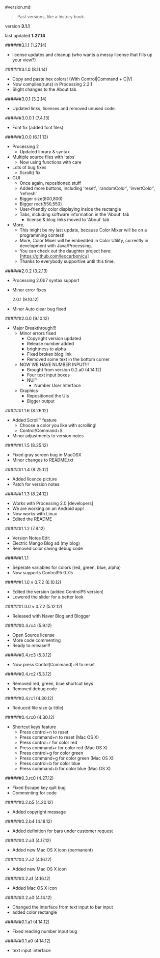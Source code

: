 #version.md

> Past versions, like a history book.


version **3.1.1**
  
last updated **1.27.14**



######3.1.1 (1.27.14)
* license updates and cleanup (who wants a messy license that fills up your view?)

######3.1.0 (8.11.14)
* Copy and paste hex colors! (With Control|Command + C|V)
* Now compiles(runs) in Processing 2.2.1
* Slight changes to the About tab.

######3.0.1 (3.2.14)
* Updated links, licenses and removed unused code.

######3.0.0.1 (7.4.13)
* Font fix (added font files)

######3.0.0 (6.11.13)
* Processing 2 
     * Updated library & syntax
* Multiple source files with 'tabs'
  * Now using functions with care
* Lots of bug fixes
  * Scroll() fix
* GUI
  * Once again, repositioned stuff
  * Added more buttons, including 'reset', 'randomColor', 'invertColor', 'refresh'
  * Bigger size(800,800)
  * Bigger rect(550,550)
  * User-friendly color displaying inside the rectangle
  * Tabs, including software information in the 'About' tab
    * license & blog links moved to 'About' tab
* More.
  * This might be my last update, because Color Mixer will be on a programming contest!
  * More, Color Mixer will be embedded in Color Utility, currently in development with Java/Processing.
  * You can check out the daughter project here: [https://github.com/leocarbon/cu]
  * Thanks to everybody supportive until this time.

######2.0.2 (3.2.13)
* Processing 2.0b7 syntax support
* Minor error fixes

  2.0.1 (9.10.12)
* Minor Auto clear bug fixed
   
######2.0.0 (9.10.12)
* Major Breakthrough!!!
  * Minor errors fixed
    * Copyright version updated
    * Release number added
    * brightness to alpha
    * Fixed broken blog link
    * Removed some text in the bottom corner
  * NOW WE HAVE NUMBER INPUT!!!
    * Brought from version 0.2.a0 (4.14.12)
    * Four text input boxes
    * NUI™
      * Number User Interface
  * Graphics
    * Repositioned the UIs
    * Bigger output
         
######1.1.6 (8.26.12)
* Added Scroll™ feature
  * Choose a color you like with scrolling!
  * Control/Command+S
* Minor adjustments to version notes
   
######1.1.5 (8.25.12)
* Fixed gray screen bug in MacOSX
* Minor changes to README.txt
   
######1.1.4 (8.25.12)
* Added licence picture
* Patch for version notes
   
######1.1.3 (8.24.12)
* Works with Processing 2.0 [developers]
* We are working on an Android app!
* Now works with Linux
* Edited the README
   
######1.1.2 (7.8.12)
* Version Notes Edit
* Electric Mango Blog ad (my blog)
* Removed color saving debug code
   
######1.1.1
* Seperate variables for colors (red, green, blue, alpha)
* Now supports ControlP5 0.7.5
   
######1.1.0 v 0.7.2 (6.10.12)
* Edited the version (added ControlP5 version) 
* Lowered the slider for a better look
   
######1.0.0 v 0.7.2 (5.12.12)
* Released with Naver Blog and Blogger
   
######0.4.rc4 (5.9.12)
* Open Source license
* More code commenting
* Ready to release!!!
   
######0.4.rc3 (5.3.12)
* Now press Contol(Command)+R to reset
   
######0.4.rc2 (5.3.12)
* Removed red, green, blue shortcut keys
* Removed debug code
   
######0.4.rc1 (4.30.12)
* Reduced file size (a little)
   
######0.4.rc0 (4.30.12)
* Shortcut keys feature
  * Press control+n to reset
  * Press command+n to reset (Mac OS X)
  * Press control+r for color red
  * Press command+r for color red (Mac OS X)
  * Press control+g for color green
  * Press command+g for color green (Mac OS X)
  * Press control+b for color blue
  * Press command+b for color blue (Mac OS X)
     
######0.3.rc0 (4.27.12)
* Fixed Escape key quit bug
* Commenting for code
  
######0.2.b5 (4.20.12)
* Added copyright message
   
######0.2.b4 (4.18.12)
* Added definition for bars under customer request
   
######0.2.a3 (4.17.12)
* Added new Mac OS X icon (permanent)
   
######0.2.a2 (4.16.12)
* Added new Mac OS X icon
   
######0.2.a1 (4.16.12)
* Added Mac OS X icon
   
######0.2.a0 (4.14.12)
* Changed the interface from text input to bar input
* added color rectangle
   
######0.1.a1 (4.14.12)
* Fixed reading number input bug
   
######0.1.a0 (4.14.12)
* text input interface
  